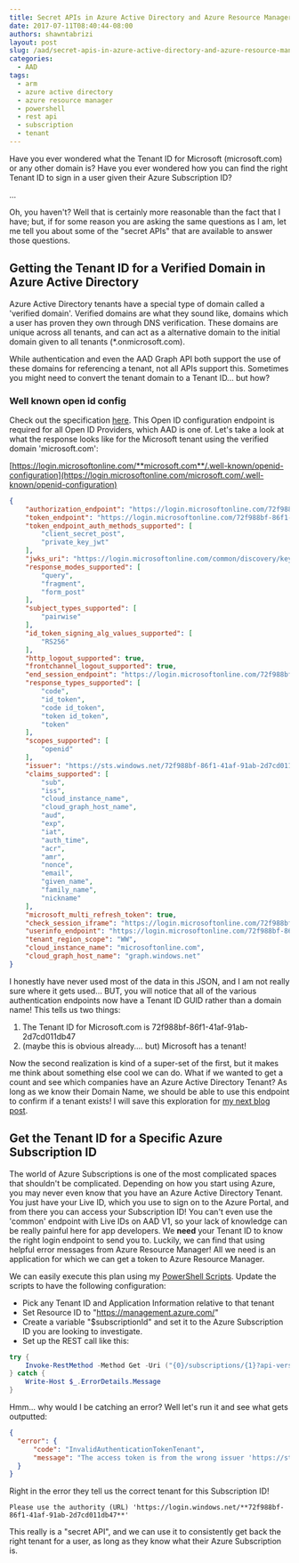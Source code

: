 ```yaml
---
title: Secret APIs in Azure Active Directory and Azure Resource Manager
date: 2017-07-11T08:40:44-08:00
authors: shawntabrizi
layout: post
slug: /aad/secret-apis-in-azure-active-directory-and-azure-resource-manager/
categories:
  - AAD
tags:
  - arm
  - azure active directory
  - azure resource manager
  - powershell
  - rest api
  - subscription
  - tenant
---
```


Have you ever wondered what the Tenant ID for Microsoft (microsoft.com) or any other domain is? Have you ever wondered how you can find the right Tenant ID to sign in a user given their Azure Subscription ID?

...

Oh, you haven't? Well that is certainly more reasonable than the fact that I have; but, if for some reason you are asking the same questions as I am, let me tell you about some of the "secret APIs" that are available to answer those questions.

## Getting the Tenant ID for a Verified Domain in Azure Active Directory

Azure Active Directory tenants have a special type of domain called a 'verified domain'. Verified domains are what they sound like, domains which a user has proven they own through DNS verification. These domains are unique across all tenants, and can act as a alternative domain to the initial domain given to all tenants (*.onmicrosoft.com).

While authentication and even the AAD Graph API both support the use of these domains for referencing a tenant, not all APIs support this. Sometimes you might need to convert the tenant domain to a Tenant ID... but how?

### Well known open id config

Check out the specification [here](https://openid.net/specs/openid-connect-discovery-1_0.html#ProviderConfig). This Open ID configuration endpoint is required for all Open ID Providers, which AAD is one of. Let's take a look at what the response looks like for the Microsoft tenant using the verified domain 'microsoft.com':

[https://login.microsoftonline.com/**microsoft.com**/.well-known/openid-configuration](https://login.microsoftonline.com/microsoft.com/.well-known/openid-configuration)

```json
{
    "authorization_endpoint": "https://login.microsoftonline.com/72f988bf-86f1-41af-91ab-2d7cd011db47/oauth2/authorize",
    "token_endpoint": "https://login.microsoftonline.com/72f988bf-86f1-41af-91ab-2d7cd011db47/oauth2/token",
    "token_endpoint_auth_methods_supported": [
        "client_secret_post",
        "private_key_jwt"
    ],
    "jwks_uri": "https://login.microsoftonline.com/common/discovery/keys",
    "response_modes_supported": [
        "query",
        "fragment",
        "form_post"
    ],
    "subject_types_supported": [
        "pairwise"
    ],
    "id_token_signing_alg_values_supported": [
        "RS256"
    ],
    "http_logout_supported": true,
    "frontchannel_logout_supported": true,
    "end_session_endpoint": "https://login.microsoftonline.com/72f988bf-86f1-41af-91ab-2d7cd011db47/oauth2/logout",
    "response_types_supported": [
        "code",
        "id_token",
        "code id_token",
        "token id_token",
        "token"
    ],
    "scopes_supported": [
        "openid"
    ],
    "issuer": "https://sts.windows.net/72f988bf-86f1-41af-91ab-2d7cd011db47/",
    "claims_supported": [
        "sub",
        "iss",
        "cloud_instance_name",
        "cloud_graph_host_name",
        "aud",
        "exp",
        "iat",
        "auth_time",
        "acr",
        "amr",
        "nonce",
        "email",
        "given_name",
        "family_name",
        "nickname"
    ],
    "microsoft_multi_refresh_token": true,
    "check_session_iframe": "https://login.microsoftonline.com/72f988bf-86f1-41af-91ab-2d7cd011db47/oauth2/checksession",
    "userinfo_endpoint": "https://login.microsoftonline.com/72f988bf-86f1-41af-91ab-2d7cd011db47/openid/userinfo",
    "tenant_region_scope": "WW",
    "cloud_instance_name": "microsoftonline.com",
    "cloud_graph_host_name": "graph.windows.net"
}
```

I honestly have never used most of the data in this JSON, and I am not really sure where it gets used... BUT, you will notice that all of the various authentication endpoints now have a Tenant ID GUID rather than a domain name! This tells us two things:

1.  The Tenant ID for Microsoft.com is 72f988bf-86f1-41af-91ab-2d7cd011db47
2.  (maybe this is obvious already.... but) Microsoft has a tenant!

Now the second realization is kind of a super-set of the first, but it makes me think about something else cool we can do. What if we wanted to get a count and see which companies have an Azure Active Directory Tenant? As long as we know their Domain Name, we should be able to use this endpoint to confirm if a tenant exists! I will save this exploration for [my next blog post](https://shawntabrizi.com/aad/does-company-x-have-an-azure-active-directory-tenant/).

## Get the Tenant ID for a Specific Azure Subscription ID

The world of Azure Subscriptions is one of the most complicated spaces that shouldn't be complicated. Depending on how you start using Azure, you may never even know that you have an Azure Active Directory Tenant. You just have your Live ID, which you use to sign on to the Azure Portal, and from there you can access your Subscription ID!  You can't even use the 'common' endpoint with Live IDs on AAD V1, so your lack of knowledge can be really painful here for app developers. We **need** your Tenant ID to know the right login endpoint to send you to. Luckily, we can find that using helpful error messages from Azure Resource Manager! All we need is an application for which we can get a token to Azure Resource Manager.

We can easily execute this plan using my [PowerShell Scripts](https://shawntabrizi.com/aad/azure-ad-authentication-with-powershell-and-adal/). Update the scripts to have the following configuration:

* Pick any Tenant ID and Application Information relative to that tenant
* Set Resource ID to "https://management.azure.com/"
* Create a variable "$subscriptionId" and set it to the Azure Subscription ID you are looking to investigate.
* Set up the REST call like this:

```powershell
try {
    Invoke-RestMethod -Method Get -Uri ("{0}/subscriptions/{1}?api-version=2016-06-01" -f $resourceId, $subscriptionId) -Headers $headers
} catch {
    Write-Host $_.ErrorDetails.Message
}
```

Hmm... why would I be catching an error? Well let's run it and see what gets outputted:

```json
{
  "error": {
      "code": "InvalidAuthenticationTokenTenant",
      "message": "The access token is from the wrong issuer 'https://sts.windows.net/4a4d599f-e69d-4cd8-a9e1-9882ea340fb5/'. It must match the tenant 'https://sts.windows.net/72f988bf-86f1-41af-91ab-2d7cd011db47/' associated with this subscription. Please use the authority (URL) 'https://login.windows.net/72f988bf-86f1-41af-91ab-2d7cd011db47' to get the token. Note, if the subscription is transferred to another tenant there is no impact to the services, but information about new tenant could take time to propagate (up to an hour). If you just transferred your subscription and see this error message, please try back later."
  }
}
```

Right in the error they tell us the correct tenant for this Subscription ID!

```
Please use the authority (URL) 'https://login.windows.net/**72f988bf-86f1-41af-91ab-2d7cd011db47**'
```

This really is a "secret API", and we can use it to consistently get back the right tenant for a user, as long as they know what their Azure Subscription is.
